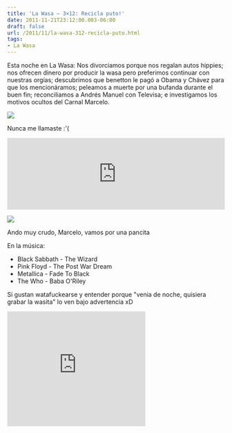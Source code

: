 ```yaml
---
title: 'La Wasa – 3×12: Recicla puto!'
date: 2011-11-21T23:12:00.003-06:00
draft: false
url: /2011/11/la-wasa-312-recicla-puto.html
tags: 
- La Wasa
---
```


Esta noche en La Wasa: Nos divorciamos porque nos regalan autos hippies; nos ofrecen dinero por producir la wasa pero preferimos continuar con nuestras orgías; descubrimos que benetton le pagó a Obama y Chávez para que los mencionáramos; peleamos a muerte por una bufanda durante el buen fin; reconciliamos a Andrés Manuel con Televisa; e investigamos los motivos ocultos del Carnal Marcelo.  
  

[![](http://4.bp.blogspot.com/-Pw1emIW4fJw/UVNXmmYpJPI/AAAAAAAAHIM/T_nTDKij_J8/s320/United-Colors-of-Benetton-Unhate-Posters-1.jpg)](http://4.bp.blogspot.com/-Pw1emIW4fJw/UVNXmmYpJPI/AAAAAAAAHIM/T_nTDKij_J8/s1600/United-Colors-of-Benetton-Unhate-Posters-1.jpg)

Nunca me llamaste :'(

  
<iframe frameborder="no" height="166" scrolling="no" src="http://w.soundcloud.com/player/?url=http%3A%2F%2Fapi.soundcloud.com%2Ftracks%2F85216694&amp;show_artwork=true" width="100%"></iframe>  

[![](http://3.bp.blogspot.com/-d_k4GcZMzzg/UVNXVXACUyI/AAAAAAAAHGo/neTof2yC9pg/s1600/AMLO-y-Ebrard.jpg)](http://3.bp.blogspot.com/-d_k4GcZMzzg/UVNXVXACUyI/AAAAAAAAHGo/neTof2yC9pg/s1600/AMLO-y-Ebrard.jpg)

Ando muy crudo, Marcelo, vamos por una pancita

  
En la música:  

*   Black Sabbath - The Wizard
*   Pink Floyd - The Post War Dream
*   Metallica - Fade To Black
*   The Who - Baba O'Riley

Si gustan watafuckearse y entender porque "venia de noche, quisiera grabar la wasita" lo ven bajo advertencia xD  
  

<object class="BLOGGER-youtube-video" classid="clsid:D27CDB6E-AE6D-11cf-96B8-444553540000" codebase="http://download.macromedia.com/pub/shockwave/cabs/flash/swflash.cab#version=6,0,40,0" data-thumbnail-src="http://1.gvt0.com/vi/693m7iCh-TE/0.jpg" height="266" width="320"><param name="movie" value="http://www.youtube.com/v/693m7iCh-TE&amp;fs=1&amp;source=uds"><param name="bgcolor" value="#FFFFFF"><embed width="320" height="266" src="http://www.youtube.com/v/693m7iCh-TE&amp;fs=1&amp;source=uds" type="application/x-shockwave-flash"></object>